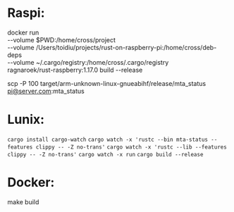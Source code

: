 # Raspi:
docker run \
    --volume $PWD:/home/cross/project \
    --volume /Users/toidiu/projects/rust-on-raspberry-pi:/home/cross/deb-deps \
    --volume ~/.cargo/registry:/home/cross/.cargo/registry \
    ragnaroek/rust-raspberry:1.17.0 build --release

scp -P 100 target/arm-unknown-linux-gnueabihf/release/mta_status pi@server.com:mta_status



# Lunix:
  `cargo install cargo-watch`
  `cargo watch -x 'rustc --bin mta-status --features clippy -- -Z no-trans'`
  `cargo watch -x 'rustc --lib --features clippy -- -Z no-trans'`
  `cargo watch -x run`
  `cargo build --release`

# Docker:
  make build
